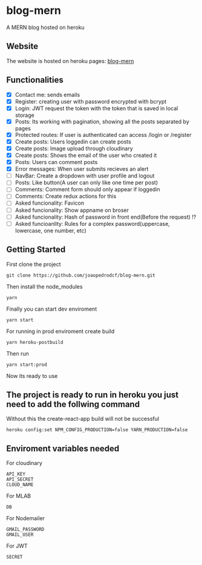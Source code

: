 # blog-mern

A MERN blog hosted on heroku

## Website

The website is hosted on heroku pages: [blog-mern](https://joaopedrodcf.github.io/blog-react)

## Functionalities

- [x] Contact me: sends emails
- [x] Register: creating user with password encrypted with bcrypt
- [x] Login: JWT request the token with the token that is saved in local storage
- [x] Posts: Its working with pagination, showing all the posts separated by pages
- [x] Protected routes: If user is authenticated can access /login or /register
- [x] Create posts: Users loggedin can create posts
- [x] Create posts: Image upload through cloudinary
- [x] Create posts: Shows the email of the user who created it
- [x] Posts: Users can comment posts
- [x] Error messages: When user submits recieves an alert
- [ ] NavBar: Create a dropdown with user profile and logout
- [ ] Posts: Like button(A user can only like one time per post)
- [ ] Comments: Comment form should only appear if loggedin
- [ ] Comments: Create redux actions for this
- [ ] Asked funcionality: Favicon
- [ ] Asked funcionality: Show appname on broser
- [ ] Asked funcionality: Hash of password in front end(Before the request) !?
- [ ] Asked funcioanlity: Rules for a complex password(uppercase, lowercase, one number, etc)

## Getting Started

First clone the project

```shell
git clone https://github.com/joaopedrodcf/blog-mern.git
```

Then install the node_modules

```shell
yarn
```

Finally you can start dev enviroment

```shell
yarn start
```

For running in prod enviroment create build

```shell
yarn heroku-postbuild
```

Then run

```shell
yarn start:prod
```

Now its ready to use

## The project is ready to run in heroku you just need to add the follwing command

Without this the create-react-app build will not be successful

```shell
heroku config:set NPM_CONFIG_PRODUCTION=false YARN_PRODUCTION=false
```

## Enviroment variables needed

For cloudinary

```vars
API_KEY
API_SECRET
CLOUD_NAME
```

For MLAB

```vars
DB
```

For Nodemailer

```vars
GMAIL_PASSWORD
GMAIL_USER
```

For JWT

```vars
SECRET
```
